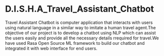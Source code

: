 # D.I.S.H.A_Travel_Assistant_Chatbot
Travel Assistant Chatbot is computer application that interacts with users using natural language in a similar way to imitate a human travel agent.The objective of our project is to develop a chatbot using NLP which can assist the users easily and provide all the necessary details rrequired for travel.We have used Rasa Open Source ML framework to build our chatbot and integrated it with web interface for end users.
